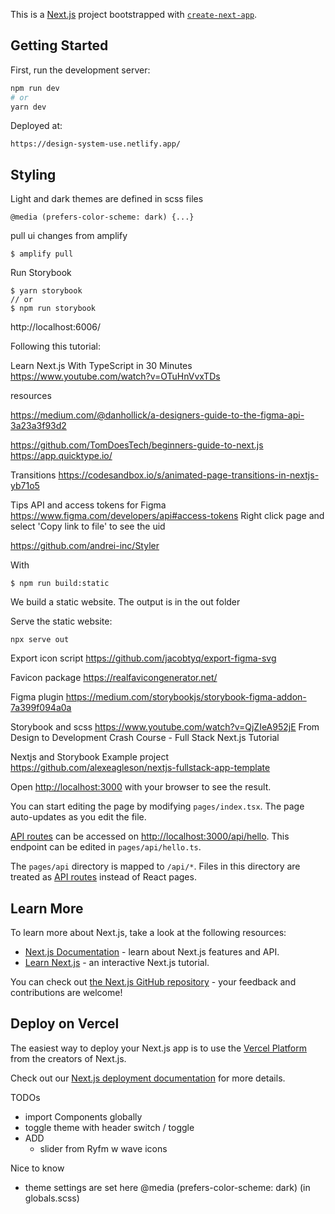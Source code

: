 This is a [Next.js](https://nextjs.org/) project bootstrapped with [`create-next-app`](https://github.com/vercel/next.js/tree/canary/packages/create-next-app).

## Getting Started

First, run the development server:

```bash
npm run dev
# or
yarn dev
```

Deployed at:
```
https://design-system-use.netlify.app/
```

## Styling
Light and dark themes are defined in scss files
```
@media (prefers-color-scheme: dark) {...}
```


pull ui changes from amplify
```
$ amplify pull
```



Run Storybook
```
$ yarn storybook
// or 
$ npm run storybook
```
http://localhost:6006/



Following this tutorial:

Learn Next.js With TypeScript in 30 Minutes
https://www.youtube.com/watch?v=OTuHnVvxTDs



resources

https://medium.com/@danhollick/a-designers-guide-to-the-figma-api-3a23a3f93d2

https://github.com/TomDoesTech/beginners-guide-to-next.js
https://app.quicktype.io/

Transitions
https://codesandbox.io/s/animated-page-transitions-in-nextjs-yb71o5


Tips
API and access tokens for Figma
https://www.figma.com/developers/api#access-tokens
Right click page and select 'Copy link to file' to see the uid



https://github.com/andrei-inc/Styler


With
```
$ npm run build:static
```
We build a static website. The output is in the out folder

Serve the static website:
```
npx serve out
```



Export icon script
https://github.com/jacobtyq/export-figma-svg

Favicon package
https://realfavicongenerator.net/




Figma plugin
https://medium.com/storybookjs/storybook-figma-addon-7a399f094a0a



Storybook and scss
https://www.youtube.com/watch?v=QjZIeA952jE
From Design to Development Crash Course - Full Stack Next.js Tutorial



Nextjs and Storybook Example project
https://github.com/alexeagleson/nextjs-fullstack-app-template 





Open [http://localhost:3000](http://localhost:3000) with your browser to see the result.

You can start editing the page by modifying `pages/index.tsx`. The page auto-updates as you edit the file.

[API routes](https://nextjs.org/docs/api-routes/introduction) can be accessed on [http://localhost:3000/api/hello](http://localhost:3000/api/hello). This endpoint can be edited in `pages/api/hello.ts`.

The `pages/api` directory is mapped to `/api/*`. Files in this directory are treated as [API routes](https://nextjs.org/docs/api-routes/introduction) instead of React pages.

## Learn More

To learn more about Next.js, take a look at the following resources:

- [Next.js Documentation](https://nextjs.org/docs) - learn about Next.js features and API.
- [Learn Next.js](https://nextjs.org/learn) - an interactive Next.js tutorial.

You can check out [the Next.js GitHub repository](https://github.com/vercel/next.js/) - your feedback and contributions are welcome!

## Deploy on Vercel

The easiest way to deploy your Next.js app is to use the [Vercel Platform](https://vercel.com/new?utm_medium=default-template&filter=next.js&utm_source=create-next-app&utm_campaign=create-next-app-readme) from the creators of Next.js.

Check out our [Next.js deployment documentation](https://nextjs.org/docs/deployment) for more details.




TODOs
- import Components globally
- toggle theme with header switch / toggle
- ADD
  - slider from Ryfm w wave icons



Nice to know
* theme settings are set here @media (prefers-color-scheme: dark) (in globals.scss)